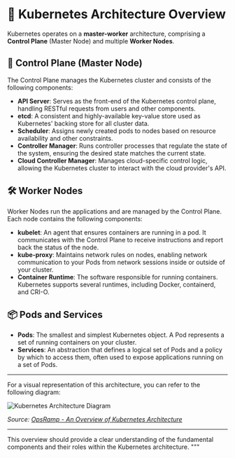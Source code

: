 # 🧭 Kubernetes Architecture Overview

Kubernetes operates on a **master-worker** architecture, comprising a **Control Plane** (Master Node) and multiple **Worker Nodes**.


## 🧠 Control Plane (Master Node)

The Control Plane manages the Kubernetes cluster and consists of the following components:

- **API Server**: Serves as the front-end of the Kubernetes control plane, handling RESTful requests from users and other components.
- **etcd**: A consistent and highly-available key-value store used as Kubernetes' backing store for all cluster data.
- **Scheduler**: Assigns newly created pods to nodes based on resource availability and other constraints.
- **Controller Manager**: Runs controller processes that regulate the state of the system, ensuring the desired state matches the current state.
- **Cloud Controller Manager**: Manages cloud-specific control logic, allowing the Kubernetes cluster to interact with the cloud provider's API.

## 🛠️ Worker Nodes

Worker Nodes run the applications and are managed by the Control Plane. Each node contains the following components:

- **kubelet**: An agent that ensures containers are running in a pod. It communicates with the Control Plane to receive instructions and report back the status of the node.
- **kube-proxy**: Maintains network rules on nodes, enabling network communication to your Pods from network sessions inside or outside of your cluster.
- **Container Runtime**: The software responsible for running containers. Kubernetes supports several runtimes, including Docker, containerd, and CRI-O.

## 📦 Pods and Services

- **Pods**: The smallest and simplest Kubernetes object. A Pod represents a set of running containers on your cluster.
- **Services**: An abstraction that defines a logical set of Pods and a policy by which to access them, often used to expose applications running on a set of Pods.

---

For a visual representation of this architecture, you can refer to the following diagram:

![Kubernetes Architecture Diagram](https://www.opsramp.com/wp-content/uploads/2022/07/Kubernetes-Architecture-1536x972.png)

*Source: [OpsRamp - An Overview of Kubernetes Architecture](https://www.opsramp.com/guides/why-kubernetes/kubernetes-architecture/)*

---

This overview should provide a clear understanding of the fundamental components and their roles within the Kubernetes architecture.
"""
